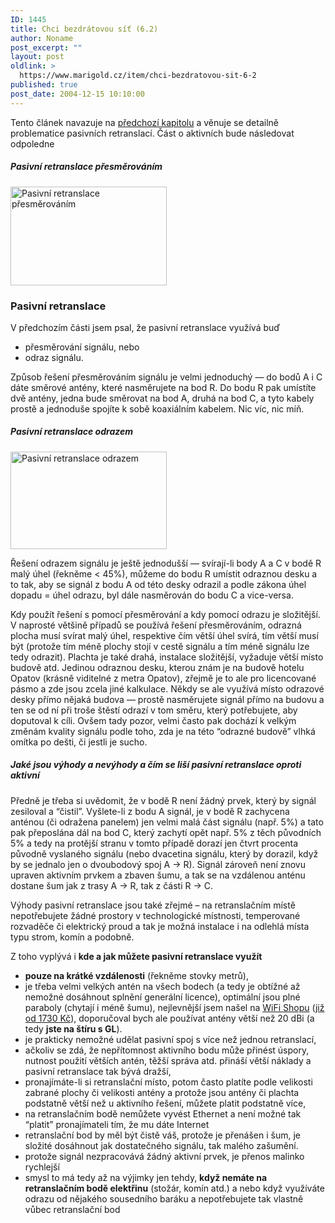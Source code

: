 ```yaml
---
ID: 1445
title: Chci bezdrátovou síť (6.2)
author: Noname
post_excerpt: ""
layout: post
oldlink: >
  https://www.marigold.cz/item/chci-bezdratovou-sit-6-2
published: true
post_date: 2004-12-15 10:10:00
---
```

<p>
Tento článek navazuje na <a href="/item/chci-bezdratovou-sit-6-1">předchozí kapitolu</a> a věnuje se detailně problematice pasivních retranslací. Část o aktivních bude následovat odpoledne</p>
<div class="rightbox">
<h5>Pasivní retranslace přesměrováním</h5>
<img src="/wp-content/uploads/cache/20041215-pasivretr1.gif" alt="Pasivní retranslace přesměrováním" width="250" height="158" /></div>
<h3>Pasivní retranslace</h3>
<p>
V předchozím části jsem psal, že pasivní retranslace využívá buď</p>

<ul>
<li>přesměrování signálu, nebo </li>
	<li>odraz signálu. </li>
</ul>
<p>
Způsob řešení přesměrováním signálu je velmi jednoduchý — do bodů A i C dáte směrové antény, které nasměrujete na bod R. Do bodu R pak umístíte dvě antény, jedna bude směrovat na bod A, druhá na bod C, a tyto kabely prostě a jednoduše spojíte k sobě koaxiálním kabelem. Nic víc, nic míň.</p>

<!--more-->	<div class="rightbox">
<h5>Pasivní retranslace odrazem</h5>
<img src="/wp-content/uploads/cache/20041215-pasivretr2.gif" alt="Pasivní retranslace odrazem" width="250" height="156" /></div><p>
Řešení odrazem signálu je ještě jednodušší — svírají-li body A a C v bodě R malý úhel (řekněme &lt; 45%), můžeme do bodu R umístit odraznou desku a to tak, aby se signál z bodu A od této desky odrazil a podle zákona úhel dopadu = úhel odrazu, byl dále nasměrován do bodu C a vice-versa.</p>
<p>
Kdy použít řešení s pomocí přesměrování a kdy pomocí odrazu je složitější. V naprosté většině případů se používá řešení přesměrováním, odrazná plocha musí svírat malý úhel, respektive čím větší úhel svírá, tím větší musí být (protože tím méně plochy stojí v cestě signálu a tím méně signálu lze tedy odrazit). Plachta je také drahá, instalace složitější, vyžaduje větší místo budově atd. Jedinou odraznou desku, kterou znám je na budově hotelu Opatov (krásně viditelné z metra Opatov), zřejmě je to ale pro licencované pásmo a zde jsou zcela jiné kalkulace. Někdy se ale využívá místo odrazové desky přímo nějaká budova — prostě nasměrujete signál přímo na budovu a ten se od ní při troše štěstí odrazí v tom směru, který potřebujete, aby doputoval k cíli. Ovšem tady pozor, velmi často pak dochází k velkým změnám kvality signálu podle toho, zda je na této &#8220;odrazné budově&#8221; vlhká omítka po dešti, či jestli je sucho.</p>

<h5>Jaké jsou výhody a nevýhody a čím se liší pasivní retranslace oproti aktivní</h5>
<p>
Předně je třeba si uvědomit, že v bodě R není žádný prvek, který by signál zesiloval a &#8220;čistil&#8221;. Vyšlete-li z bodu A signál, je v bodě R zachycena anténou (či odražena panelem) jen velmi malá část signálu (např. 5%) a tato pak přeposlána dál na bod C, který zachytí opět např. 5% z těch původních 5% a tedy na protější stranu v tomto případě dorazí jen čtvrt procenta původně vyslaného signálu (nebo dvacetina signálu, který by dorazil, když by se jednalo jen o dvoubodový spoj A → R). Signál zároveň není znovu upraven aktivním prvkem a zbaven šumu, a tak se na vzdálenou anténu dostane šum jak z trasy A → R, tak z části R → C.</p>
<p>
Výhody pasivní retranslace jsou také zřejmé – na retranslačním místě nepotřebujete žádné prostory v technologické místnosti, temperované rozvaděče či elektrický proud a tak je možná instalace i na odlehlá místa typu strom, komín a podobně.</p>
<p>
Z toho vyplývá i <strong>kde a jak můžete pasivní retranslace využít</strong></p>

<ul>
<li><strong>pouze na krátké vzdálenosti</strong> (řekněme stovky metrů), </li>
	<li>je třeba velmi velkých antén na všech bodech (a tedy je obtížné až nemožné dosáhnout splnění generální licence), optimální jsou plné paraboly (chytají i méně šumu), nejlevnější jsem našel na <a href="http://www.wifishop.cz/">WiFi Shopu</a> (<a href="http://www.wifishop.cz/inshop/scripts/set.asp?Level=81">již od 1730 Kč</a>), doporučoval bych ale používat antény větší než 20 dBi (a tedy <strong>jste na štíru s GL</strong>). </li>
	<li>je prakticky nemožné udělat pasivní spoj s více než jednou retranslací, </li>
	<li>ačkoliv se zdá, že nepřítomnost aktivního bodu může přinést úspory, nutnost použití větších antén, těžší správa atd. přináší větší náklady a pasivní retranslace tak bývá dražší, </li>
	<li>pronajímáte-li si retranslační místo, potom často platíte podle velikosti zabrané plochy či velikosti antény a protože jsou antény či plachta podstatně větší než u aktivního řešení, můžete platit podstatně více, </li>
	<li>na retranslačním bodě nemůžete vyvést Ethernet a není možné tak &#8220;platit&#8221; pronajímateli tím, že mu dáte Internet </li>
	<li>retranslační bod by měl být čistě váš, protože je přenášen i šum, je složité dosáhnout jak dostatečného signálu, tak malého zašumění. </li>
	<li>protože signál nezpracovává žádný aktivní prvek, je přenos malinko rychlejší </li>
	<li>smysl to má tedy až na výjimky jen tehdy, <strong>když nemáte na retranslačním bodě elektřinu</strong> (stožár, komín atd.) a nebo když využíváte odrazu od nějakého sousedního baráku a nepotřebujete tak vlastně vůbec retranslační bod </li>
</ul>